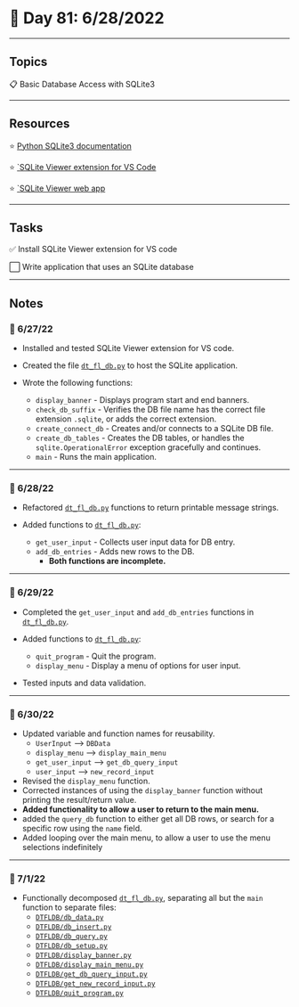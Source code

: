 # :calendar: Day 81: 6/28/2022

---

## Topics

:clipboard: Basic Database Access with SQLite3

---

## Resources

:star: [Python SQLite3 documentation](https://docs.python.org/3/library/sqlite3.html)

:star: [`SQLite Viewer extension for VS Code](https://marketplace.visualstudio.com/items?itemName=qwtel.sqlite-viewer)

:star: [`SQLite Viewer web app](https://sqliteviewer.app)

---

## Tasks

:white_check_mark: Install SQLite Viewer extension for VS code

:white_large_square: Write application that uses an SQLite database

---

## Notes

### :notebook: 6/27/22

- Installed and tested SQLite Viewer extension for VS code.

- Created the file [`dt_fl_db.py`](https://github.com/timothyhull/100daysofcode/blob/main/days/_81/dt_fl_db.py) to host the SQLite application.

- Wrote the following functions:
    - `display_banner` - Displays program start and end banners.
    - `check_db_suffix` - Verifies the DB file name has the correct file extension `.sqlite`, or adds the correct extension.
    - `create_connect_db` - Creates and/or connects to a SQLite DB file.
    - `create_db_tables` - Creates the DB tables, or handles the `sqlite.OperationalError` exception gracefully and continues.
    - `main` - Runs the main application.

---

### :notebook: 6/28/22

- Refactored [`dt_fl_db.py`](https://github.com/timothyhull/100daysofcode/blob/main/days/_81/dt_fl_db.py) functions to return printable message strings.

- Added functions to [`dt_fl_db.py`](https://github.com/timothyhull/100daysofcode/blob/main/days/_81/dt_fl_db.py):
    - `get_user_input` - Collects user input data for DB entry.
    - `add_db_entries` - Adds new rows to the DB.
        - **Both functions are incomplete.**

---

### :notebook: 6/29/22

- Completed the `get_user_input` and `add_db_entries` functions in [`dt_fl_db.py`](https://github.com/timothyhull/100daysofcode/blob/main/days/_81/dt_fl_db.py).

- Added functions to [`dt_fl_db.py`](https://github.com/timothyhull/100daysofcode/blob/main/days/_81/dt_fl_db.py):
    - `quit_program` - Quit the program.
    - `display_menu` - Display a menu of options for user input.

- Tested inputs and data validation.

---

### :notebook: 6/30/22

- Updated variable and function names for reusability.
    - `UserInput` --> `DBData`
    - `display_menu` --> `display_main_menu`
    - `get_user_input` --> `get_db_query_input`
    - `user_input` --> `new_record_input`
- Revised the `display_menu` function.
- Corrected instances of using the `display_banner` function without printing the result/return value.
- **Added functionality to allow a user to return to the main menu.**
- added the `query_db` function to either get all DB rows, or search for a specific row using the `name` field.
- Added looping over the main menu, to allow a user to use the menu selections indefinitely

---

### :notebook: 7/1/22

- Functionally decomposed [`dt_fl_db.py`](https://github.com/timothyhull/100daysofcode/blob/main/days/_81/dt_fl_db.py), separating all but the `main` function to separate files:
    - [`DTFLDB/db_data.py`](https://github.com/timothyhull/100daysofcode/blob/main/days/_81/DTFLDB/db_data.py)
    - [`DTFLDB/db_insert.py`](https://github.com/timothyhull/100daysofcode/blob/main/days/_81/DTFLDB/db_insert.py)
    - [`DTFLDB/db_query.py`](https://github.com/timothyhull/100daysofcode/blob/main/days/_81/DTFLDB/db_query.py)
    - [`DTFLDB/db_setup.py`](https://github.com/timothyhull/100daysofcode/blob/main/days/_81/DTFLDB/db_setup.py)
    - [`DTFLDB/display_banner.py`](https://github.com/timothyhull/100daysofcode/blob/main/days/_81/DTFLDB/display_banner.py)
    - [`DTFLDB/display_main_menu.py`](https://github.com/timothyhull/100daysofcode/blob/main/days/_81/DTFLDB/display_main_menu.py)
    - [`DTFLDB/get_db_query_input.py`](https://github.com/timothyhull/100daysofcode/blob/main/days/_81/DTFLDB/get_db_query_input.py)
    - [`DTFLDB/get_new_record_input.py`](https://github.com/timothyhull/100daysofcode/blob/main/days/_81/DTFLDB/get_new_record_input.py)
    - [`DTFLDB/quit_program.py`](https://github.com/timothyhull/100daysofcode/blob/main/days/_81/DTFLDB/quit_program.py)
